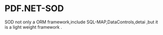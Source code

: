 # PDF.NET-SOD
SOD not only a ORM framework,include SQL-MAP,DataControls,detai ,but it is a light weight framework .
